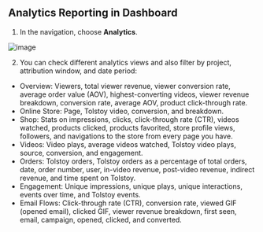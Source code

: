 ## Analytics Reporting in Dashboard

1. In the navigation, choose **Analytics**.

![image](https://github.com/user-attachments/assets/39fde975-5a8c-416b-945d-63bbc05a9748)

2. You can check different analytics views and also filter by project, attribution window, and date period:

- Overview: Viewers, total viewer revenue, viewer conversion rate, average order value (AOV), highest-converting videos, viewer revenue breakdown, conversion rate, average AOV, product click-through rate.
- Online Store: Page, Tolstoy video, conversion, and breakdown.
- Shop: Stats on impressions, clicks, click-through rate (CTR), videos watched, products clicked, products favorited, store profile views, followers, and navigations to the store from every page you have.
- Videos: Video plays, average videos watched, Tolstoy video plays, source, conversion, and engagement.
- Orders: Tolstoy orders, Tolstoy orders as a percentage of total orders, date, order number, user, in-video revenue, post-video revenue, indirect revenue, and time spent on Tolstoy.
- Engagement: Unique impressions, unique plays, unique interactions, events over time, and Tolstoy events.
- Email Flows: Click-through rate (CTR), conversion rate, viewed GIF (opened email), clicked GIF, viewer revenue breakdown, first seen, email, campaign, opened, clicked, and converted.
